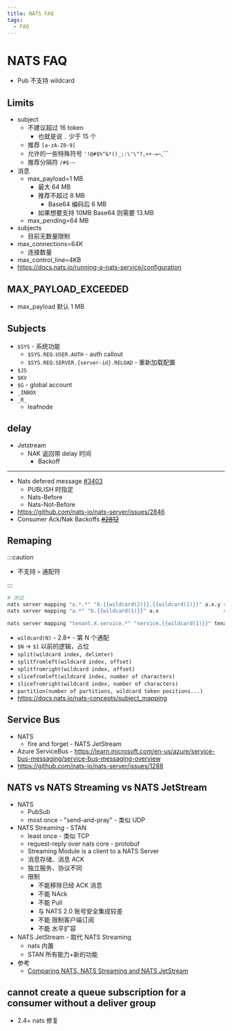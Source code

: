 ```yaml
---
title: NATS FAQ
tags:
  - FAQ
---
```


# NATS FAQ

- Pub 不支持 wildcard

## Limits

- subject
  - 不建议超过 16 token
    - 也就是说 `.` 少于 15 个
  - 推荐 `[a-zA-Z0-9]`
  - 允许的一些特殊符号 `'!@#$%^&*()_;:\'\"?,<+-=~`,```
  - 推荐分隔符 `/#$-~`
- 消息
  - max_payload=1 MB
    - 最大 64 MB
    - 推荐不超过 8 MB
      - Base64 编码后 6 MB
    - 如果想要支持 10MB Base64 则需要 13.MB
  - max_pending=64 MB
- subjects
  - 目前无数量限制
- max_connections=64K
  - 连接数量
- max_control_line=4KB
- https://docs.nats.io/running-a-nats-service/configuration

## MAX_PAYLOAD_EXCEEDED

- max_payload 默认 1 MB

## Subjects

- `$SYS` - 系统功能
  - `$SYS.REQ.USER.AUTH` - auth callout
  - `$SYS.REQ.SERVER.{server-id}.RELOAD` - 重新加载配置
- `$JS`
- `$KV`
- `$G` - global account
- `_INBOX`
- `_R_`
  - leafnode

## delay

- Jetstream
  - NAK 返回带 delay 时间
    - Backoff

---

- Nats defered message [#3403](https://github.com/nats-io/nats-server/issues/3403)
  - PUBLISH 时指定
  - Nats-Before
  - Nats-Not-Before
- https://github.com/nats-io/nats-server/issues/2846
- Consumer Ack/Nak Backoffs ~~[#2812](https://github.com/nats-io/nats-server/pull/2812)~~

## Remaping

:::caution

- 不支持 `>` 通配符

:::

```bash
# 测试
nats server mapping "a.*.*" "b.{{wildcard(2)}}.{{wildcard(1)}}" a.x.y # b.y.x
nats server mapping "a.*" "b.{{wildcard(1)}}" a.x                     # b.x

nats server mapping "tenant.X.service.*" "service.{{wildcard(1)}}" tenant.X.service.a # service.a
```

- `wildcard(N)` - 2.8+ - 第 N 个通配
- `$N` -> `$1` 以前的逻辑，占位
- `split(wildcard index, delimter)`
- `splitfromleft(wildcard index, offset)`
- `splitfromright(wildcard index, offset)`
- `slicefromleft(wildcard index, number of characters)`
- `slicefromright(wildcard index, number of characters)`
- `partition(number of partitions, wildcard token positions...)`
- https://docs.nats.io/nats-concepts/subject_mapping

## Service Bus

- NATS
  - fire and forget - NATS JetStream
- Azure ServiceBus - https://learn.microsoft.com/en-us/azure/service-bus-messaging/service-bus-messaging-overview
- https://github.com/nats-io/nats-server/issues/1288

## NATS vs NATS Streaming vs NATS JetStream

- NATS
  - PubSub
  - most once - "send-and-pray" - 类似 UDP
- NATS Streaming - STAN
  - least once - 类似 TCP
  - request-reply over nats core - protobuf
  - Streaming Module is a client to a NATS Server
  - 消息存储、消息 ACK
  - 独立服务、协议不同
  - 限制
    - 不能移除已经 ACK 消息
    - 不能 NAck
    - 不能 Pull
    - 与 NATS 2.0 账号安全集成较差
    - 不能 限制客户端订阅
    - 不能 水平扩容
- NATS JetStream - 取代 NATS Streaming
  - nats 内置
  - STAN 所有能力+新的功能
- 参考
  - [Comparing NATS, NATS Streaming and NATS JetStream](https://gcoolinfo.medium.com/ec2d9f426dc8)

## cannot create a queue subscription for a consumer without a deliver group

- 2.4+ nats 修复
